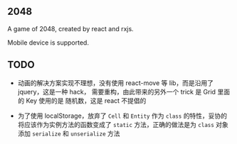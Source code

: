 ## 2048

A game of 2048, created by react and rxjs.

Mobile device is supported.

## TODO

- 动画的解决方案实现不理想，没有使用 react-move 等 lib，而是沿用了 jquery，这是一种 hack， 需要重构，由此带来的另外一个 trick 是 Grid 里面的 Key 使用的是 随机数，这是 react 不提倡的

- 为了使用 localStorage，放弃了 `Cell` 和 `Entity` 作为 `class` 的特性，妥协的将应该作为实例方法的函数变成了 `static` 方法，正确的做法是为 `class` 对象添加 `serialize` 和 `unserialize` 方法
